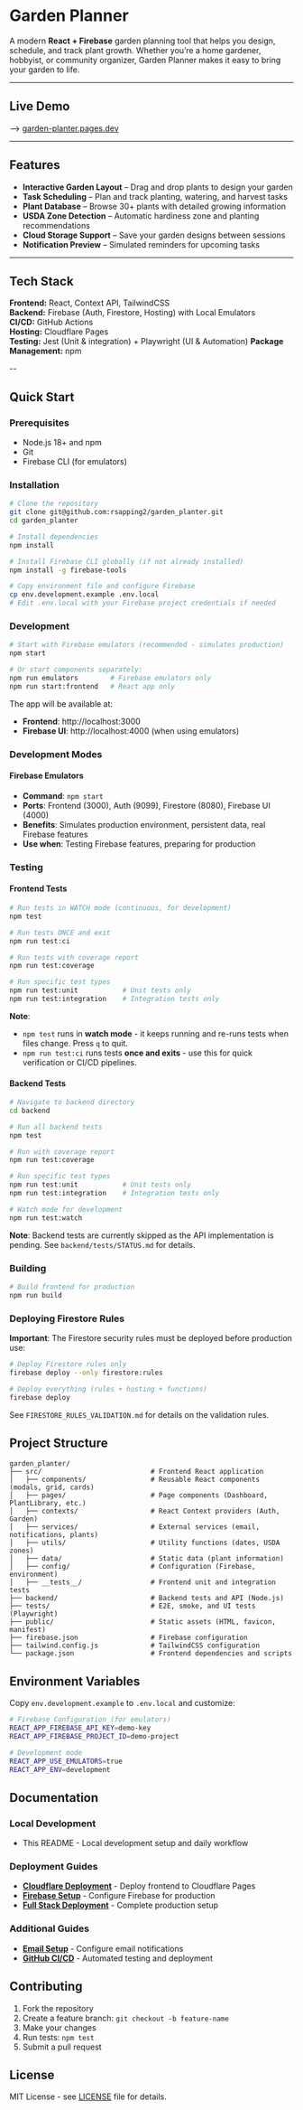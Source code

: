 # Garden Planner

A modern **React + Firebase** garden planning tool that helps you design, schedule, and track plant growth. Whether you’re a home gardener, hobbyist, or community organizer, Garden Planner makes it easy to bring your garden to life.

---

## Live Demo
--> [garden-planter.pages.dev](https://garden-planter.pages.dev) 

---

## Features
- **Interactive Garden Layout** – Drag and drop plants to design your garden
- **Task Scheduling** – Plan and track planting, watering, and harvest tasks
- **Plant Database** – Browse 30+ plants with detailed growing information
- **USDA Zone Detection** – Automatic hardiness zone and planting recommendations
- **Cloud Storage Support** – Save your garden designs between sessions
- **Notification Preview** – Simulated reminders for upcoming tasks

---

## Tech Stack

**Frontend:** React, Context API, TailwindCSS  
**Backend:** Firebase (Auth, Firestore, Hosting) with Local Emulators  
**CI/CD:** GitHub Actions  
**Hosting:** Cloudflare Pages  
**Testing:** Jest (Unit & integration) + Playwright (UI & Automation)
**Package Management:** npm  

--

## Quick Start

### Prerequisites
- Node.js 18+ and npm
- Git
- Firebase CLI (for emulators)

### Installation

```bash
# Clone the repository
git clone git@github.com:rsapping2/garden_planter.git
cd garden_planter

# Install dependencies
npm install

# Install Firebase CLI globally (if not already installed)
npm install -g firebase-tools

# Copy environment file and configure Firebase
cp env.development.example .env.local
# Edit .env.local with your Firebase project credentials if needed
```

### Development

```bash
# Start with Firebase emulators (recommended - simulates production)
npm start

# Or start components separately:
npm run emulators        # Firebase emulators only
npm run start:frontend   # React app only
```

The app will be available at:
- **Frontend**: http://localhost:3000
- **Firebase UI**: http://localhost:4000 (when using emulators)

### Development Modes

#### Firebase Emulators
- **Command**: `npm start`
- **Ports**: Frontend (3000), Auth (9099), Firestore (8080), Firebase UI (4000)
- **Benefits**: Simulates production environment, persistent data, real Firebase features
- **Use when**: Testing Firebase features, preparing for production

### Testing

#### Frontend Tests
```bash
# Run tests in WATCH mode (continuous, for development)
npm test

# Run tests ONCE and exit
npm run test:ci

# Run tests with coverage report
npm run test:coverage

# Run specific test types
npm run test:unit           # Unit tests only
npm run test:integration    # Integration tests only
```

**Note**: 
- `npm test` runs in **watch mode** - it keeps running and re-runs tests when files change. Press `q` to quit.
- `npm run test:ci` runs tests **once and exits** - use this for quick verification or CI/CD pipelines.

#### Backend Tests
```bash
# Navigate to backend directory
cd backend

# Run all backend tests
npm test

# Run with coverage report
npm run test:coverage

# Run specific test types
npm run test:unit           # Unit tests only
npm run test:integration    # Integration tests only

# Watch mode for development
npm run test:watch
```

**Note**: Backend tests are currently skipped as the API implementation is pending. See `backend/tests/STATUS.md` for details.

### Building

```bash
# Build frontend for production
npm run build
```

### Deploying Firestore Rules

**Important**: The Firestore security rules must be deployed before production use:

```bash
# Deploy Firestore rules only
firebase deploy --only firestore:rules

# Deploy everything (rules + hosting + functions)
firebase deploy
```

See `FIRESTORE_RULES_VALIDATION.md` for details on the validation rules.

## Project Structure

```
garden_planter/
├── src/                           # Frontend React application
│   ├── components/                # Reusable React components (modals, grid, cards)
│   ├── pages/                     # Page components (Dashboard, PlantLibrary, etc.)
│   ├── contexts/                  # React Context providers (Auth, Garden)
│   ├── services/                  # External services (email, notifications, plants)
│   ├── utils/                     # Utility functions (dates, USDA zones)
│   ├── data/                      # Static data (plant information)
│   ├── config/                    # Configuration (Firebase, environment)
│   ├── __tests__/                 # Frontend unit and integration tests
├── backend/                       # Backend tests and API (Node.js)
├── tests/                         # E2E, smoke, and UI tests (Playwright)
├── public/                        # Static assets (HTML, favicon, manifest)
├── firebase.json                  # Firebase configuration
├── tailwind.config.js             # TailwindCSS configuration
└── package.json                   # Frontend dependencies and scripts
```

## Environment Variables

Copy `env.development.example` to `.env.local` and customize:

```bash
# Firebase Configuration (for emulators)
REACT_APP_FIREBASE_API_KEY=demo-key
REACT_APP_FIREBASE_PROJECT_ID=demo-project

# Development mode
REACT_APP_USE_EMULATORS=true
REACT_APP_ENV=development
```

## Documentation

### Local Development
- This README - Local development setup and daily workflow

### Deployment Guides
- **[Cloudflare Deployment](docs/CLOUDFLARE_DEPLOYMENT.md)** - Deploy frontend to Cloudflare Pages
- **[Firebase Setup](docs/FIREBASE_SETUP.md)** - Configure Firebase for production
- **[Full Stack Deployment](docs/DEPLOYMENT_GUIDE.md)** - Complete production setup

### Additional Guides
- **[Email Setup](docs/EMAIL_SETUP.md)** - Configure email notifications
- **[GitHub CI/CD](docs/GITHUB_CI_SETUP.md)** - Automated testing and deployment

## Contributing

1. Fork the repository
2. Create a feature branch: `git checkout -b feature-name`
3. Make your changes
4. Run tests: `npm test`
5. Submit a pull request

## License

MIT License - see [LICENSE](LICENSE) file for details.
